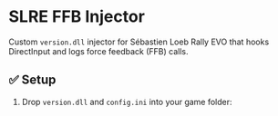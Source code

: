 # SLRE FFB Injector

Custom `version.dll` injector for Sébastien Loeb Rally EVO that hooks DirectInput and logs force feedback (FFB) calls.

## ✅ Setup

1. Drop `version.dll` and `config.ini` into your game folder:
